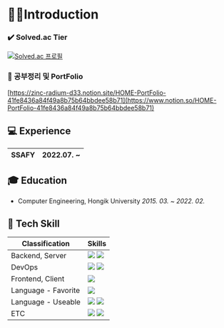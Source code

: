 
# 🙋‍♂️**Introduction**
  
### ✔️ Solved.ac Tier
[![Solved.ac
프로필](http://mazassumnida.wtf/api/v2/generate_badge?boj=jungboke)](https://solved.ac/jungboke)

### 📄 공부정리 및 PortFolio
[https://zinc-radium-d33.notion.site/HOME-PortFolio-41fe8436a84f49a8b75b64bbdee58b71](https://www.notion.so/HOME-PortFolio-41fe8436a84f49a8b75b64bbdee58b71)

## 💻 Experience

| SSAFY | 2022.07. ~ |
| --- | --- |

## 🎓 Education

- Computer Engineering, Hongik University *2015. 03. ~ 2022. 02.*

## 🔧 Tech Skill

| Classification | Skills |
| --- | --- |
| Backend, Server | <img src="https://img.shields.io/badge/Spring-6DB33F?style=for-the-badge&logo=Spring&logoColor=white"> <img src="https://img.shields.io/badge/mysql-4479A1?style=for-the-badge&logo=mysql&logoColor=white"> |
| DevOps | <img src="https://img.shields.io/badge/aws-232F3E?style=for-the-badge&logo=aws&logoColor=white"> <img src="https://img.shields.io/badge/docker-2496ED?style=for-the-badge&logo=docker&logoColor=white"> |
| Frontend, Client | <img src="https://img.shields.io/badge/vue.js-4FC08D?style=for-the-badge&logo=vue.js&logoColor=white"> |
| Language - Favorite | <img src="https://img.shields.io/badge/JAVA-007396?style=for-the-badge&logo=java&logoColor=white"> |
| Language - Useable | <img src="https://img.shields.io/badge/javascript-F7DF1E?style=for-the-badge&logo=javascript&logoColor=black"> <img src="https://img.shields.io/badge/c++-00599C?style=for-the-badge&logo=c++&logoColor=white"> |
| ETC | <img src="https://img.shields.io/badge/linux-FCC624?style=for-the-badge&logo=linux&logoColor=white"> <img src="https://img.shields.io/badge/git-F05032?style=for-the-badge&logo=git&logoColor=white"> |
